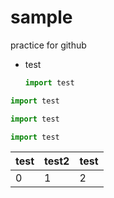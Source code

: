 # sample
practice for github

- test
  ```python
  import test
  ```
  
  

```python
import test
```



```python :filename
import test
```


```python "10"
import test
```

<!-- attach: test -->

| test | test2 |test |
|---|---|---|
|0|1|2|
